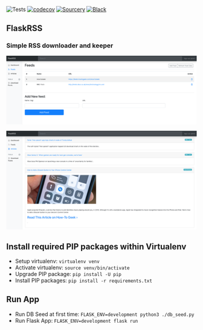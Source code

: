 ![Tests](https://github.com/Pytlicek/FlaskRSS/workflows/Tests/badge.svg)  [![codecov](https://codecov.io/gh/Pytlicek/FlaskRSS/branch/main/graph/badge.svg)](https://codecov.io/gh/Pytlicek/FlaskRSS) [![Sourcery](https://img.shields.io/badge/Sourcery-enabled-brightgreen)](https://sourcery.ai) [![Black](https://img.shields.io/badge/code%20style-black-000000.svg)](https://github.com/ambv/black)
## FlaskRSS
### Simple RSS downloader and keeper  

![](/app/static/images/screenshot_1.png "Example 1")  

![](/app/static/images/screenshot_2.png "Example 2")

## Install required PIP packages within Virtualenv
- Setup virtualenv: `virtualenv venv` 
- Activate virtualenv: `source venv/bin/activate` 
- Upgrade PIP package: `pip install -U pip` 
- Install PIP packages: `pip install -r requirements.txt` 

## Run App
- Run DB Seed at first time: `FLASK_ENV=development python3 ./db_seed.py`
- Run Flask App: `FLASK_ENV=development flask run`
